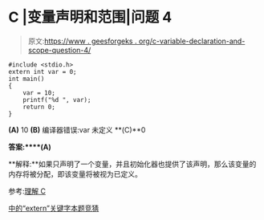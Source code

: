# C |变量声明和范围|问题 4

> 原文:[https://www . geesforgeks . org/c-variable-declaration-and-scope-question-4/](https://www.geeksforgeeks.org/c-variable-declaration-and-scope-question-4/)

```
#include <stdio.h>
extern int var = 0;
int main()
{
    var = 10;
    printf("%d ", var);
    return 0;
}
```

**(A)** 10
**(B)** 编译器错误:var 未定义
**(C)**0

**答案:****(A)**

**解释:**如果只声明了一个变量，并且初始化器也提供了该声明，那么该变量的内存将被分配，即该变量将被视为已定义。

参考:[理解 C](https://www.geeksforgeeks.org/understanding-extern-keyword-in-c/)

[中的“extern”关键字本题竞猜](https://www.geeksforgeeks.org/quiz-corner-gq/)